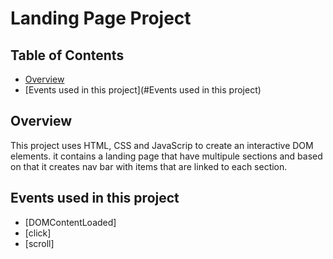 # Landing Page Project

## Table of Contents

* [Overview](#Overview)
* [Events used in this project](#Events used in this project)


## Overview

This project uses HTML, CSS and JavaScrip to create an interactive DOM elements.
it contains a landing page that have multipule sections and based on that it creates nav bar with items that are linked to each section.

## Events used in this project

* [DOMContentLoaded]
* [click]
* [scroll]